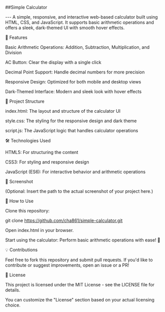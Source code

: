 ##Simple Calculator

--- A simple, responsive, and interactive web-based calculator built using HTML, CSS, and JavaScript. It supports basic arithmetic operations and offers a sleek, dark-themed UI with smooth hover effects.

🚀 Features

Basic Arithmetic Operations: Addition, Subtraction, Multiplication, and Division

AC Button: Clear the display with a single click

Decimal Point Support: Handle decimal numbers for more precision

Responsive Design: Optimized for both mobile and desktop views

Dark-Themed Interface: Modern and sleek look with hover effects

📂 Project Structure

index.html: The layout and structure of the calculator UI

style.css: The styling for the responsive design and dark theme

script.js: The JavaScript logic that handles calculator operations

🛠️ Technologies Used

HTML5: For structuring the content

CSS3: For styling and responsive design

JavaScript (ES6): For interactive behavior and arithmetic operations

📸 Screenshot


(Optional: Insert the path to the actual screenshot of your project here.)

📌 How to Use

Clone this repository:

git clone https://github.com/cha861/simple-calculator.git


Open index.html in your browser.

Start using the calculator: Perform basic arithmetic operations with ease! 🎉

💡 Contributions

Feel free to fork this repository and submit pull requests. If you'd like to contribute or suggest improvements, open an issue or a PR!

📄 License

This project is licensed under the MIT License - see the LICENSE
 file for details.

You can customize the "License" section based on your actual licensing choice.
